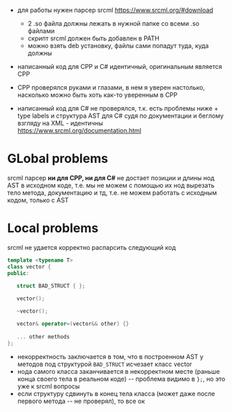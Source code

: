 - для работы нужен парсер srcml https://www.srcml.org/#download
  - 2 .so файла должны лежать в нужной папке со всеми .so файлами
  - скрипт srcml должен быть добавлен в PATH
  - можно взять deb установку, файлы сами попадут туда, куда должны
 
- написанный код для CPP и C# идентичный, оригинальным является CPP

- CPP проверялся руками и глазами, в нем я уверен настолько, насколько можно быть хоть как-то уверенным в CPP

- написанный код для C# не проверялся, т.к. есть проблемы ниже + type labels и структура AST для C# судя по документации и беглому взгляду на XML - идентичны https://www.srcml.org/documentation.html
  
# GLobal problems

srcml парсер **ни для CPP, ни для C#** не достает позиции и длины нод AST в исходном коде, т.е. мы не можем с помощью их нод вырезать тело метода, документацию и тд, т.е. не можем работать с исходным кодом, только с AST
  
  
 # Local problems
 
 srcml не удается корректно распарсить следующий код
 
 ```cpp
template <typename T>
class vector {
public:

    struct BAD_STRUCT { };
    
    vector();

    ~vector();

    vector& operator=(vector&& other) {}
    
    ... other methods
 };
 
```
- некорректность заключается в том, что в построенном AST у методов под структурой `BAD_STRUCT` исчезает класс vector
- нода самого класса заканчивается в некорректном месте (раньше конца своего тела в реальном коде) -- проблема видимо в `};`, но это уже к srcml вопросы
- если структуру сдвинуть в конец тела класса (может даже после первого метода -- не проверял), то все ок
